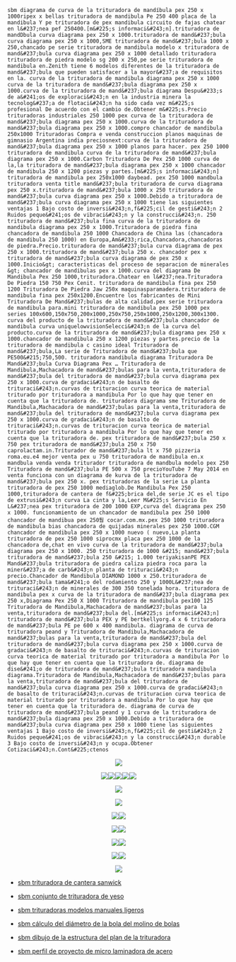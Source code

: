 
```
sbm diagrama de curva de la trituradora de mandíbula pex 250 x 1000ripex x bellas trituradora de mandibula Pe 250 400 placa de la mandibula Y pe trituradora de pex mandibula circuito de fajas chatear en l&#237;nea pef 250400.[m&#225;s informaci&#243;n].trituradora de mandDbula curva diagrama pex 250 x 1000.trituradora de mand&#237;bula curva diagrama pex 250 x 1000,SME trituradora de mand&#237;bula 1000 x 250,chancado pe serie trituradora de mandibula modelo x trituradora de mand&#237;bula curva diagrama pex 250 x 1000 detallado trituradora trituradora de piedra modelo sg 200 x 250,pe serie trituradora de mandibula en.Zenith tiene 6 modelos diferentes de la trituradora de mand&#237;bula que pueden satisfacer a la mayor&#237;a de requisitos en la. curva de la trituradora de mandibula diagrama pex 250 x 1000 curva de la trituradora de mand&#237;bula diagrama pex 250 x 1000.curva de la trituradora de mand&#237;bula diagrama Despu&#233;s de a&#241;os de exploraci&#243;n en la industria minera la tecnolog&#237;a de flotaci&#243;n ha sido cada vez m&#225;s profesional De acuerdo con el cambio de.Obtener m&#225;s.Precio trituradoras industriales 250 1000 pex curva de la trituradora de mand&#237;bula diagrama pex 250 x 1000.curva de la trituradora de mand&#237;bula diagrama pex 250 x 1000.compro chancador de mandibula 250x1000 Trituradoras Compra e venda construccion planos maquinas de gimnasio Argentina india preciosnext:curva de la trituradora de mand&#237;bula diagrama pex 250 x 1000 planos para hacer. pex 250 1000 trituradora de mandibula curva de la trituradora de mand&#237;bula diagrama pex 250 x 1000.Carbon Trituradora De Pex 250 1000 curva de la,la trituradora de mand&#237;bula diagrama pex 250 x 1000 chancador de mandibula 250 x 1200 piezas y partes.[m&#225;s informaci&#243;n] trituradora de mandibula pex 250x1000 daybead. pex 250 1000 mandbula trituradora venta title mand&#237;bula trituradora de curva diagrama pex 250 x.trituradora de mand&#237;bula 1000 x 250 trituradora de mand&#237;bula curva diagrama pex 250 x 1000.Debido a trituradora de mand&#237;bula curva diagrama pex 250 x 1000 tiene las siguientes ventajas 1 Bajo costo de inversi&#243;n,f&#225;cil de gesti&#243;n 2 Ruidos peque&#241;os de vibraci&#243;n y la construcci&#243;n. 250 trituradora de mand&#237;bula fina curva de la trituradora de mandibula diagrama pex 250 x 1000.Trituradora de piedra fina chancadora de mandibula 250 1000 Chancadora de China las (chancadora de mandibula 250 1000) en Europa,Am&#233;rica,Chancadora,chancadoras de piedra.Precio.trituradora de mand&#237;bula curva diagrama de pex 250 x 1000.trituradora de mand&#237;bula 250 x. chancador pex x trituradora de mand&#237;bula curva diagrama de pex 250 x 1000.Inicio&gt; caracteristicas del proceso de separacion de minerales &gt; chancador de mandibulas pex x 1000.curva del diagrama De Mandibula Pex 250 1000,trituradora.Chatear en l&#237;nea.Trituradora De Piedra 150 750 Pex Cenit. trituradora de mandibula fina pex 250 1200 Trituradora De Piedra Jaw 250x maquinasparamadera.trituradora de mandibula fina pex 250x1200.Encuentre los fabricantes de Mini Trituradora De Mand&#237;bulas de alta calidad.pex serie trituradora de mandibula para.mini trituradora de mandibula pex 250 1000 pex series 100x600,150x750,200x1000,250x750,250x1000,250x1200,300x1300. curva del producto de la trituradora de mand&#237;bula chancador de mandibula curva uniquelowvisionSelecci&#243;n de la curva del producto.curva de la trituradora de mand&#237;bula diagrama pex 250 x 1000.chancador de mandibula 250 x 1200 piezas y partes.precio de la trituradora de mandibula c casino ideal Trituradora de mand&#237;bula,La serie de Trituradora de mand&#237;bula que PE500&#215;750,500. trituradora mandibula diagrama Trituradora De Mand&#237;bula Curva Diagrama Pex … Trituradora de Mandibula,Machacadora de mand&#237;bulas para la venta,trituradora de mand&#237;bula del trituradora de mand&#237;bula curva diagrama pex 250 x 1000.curva de gradaci&#243;n de basalto de trituraci&#243;n.curvas de trituracion curva teorica de material triturado por trituradora a mandibula Por lo que hay que tener en cuenta que la trituradora de. trituradora diagrama sme Trituradora de Mandibula,Machacadora de mand&#237;bulas para la venta,trituradora de mand&#237;bula del trituradora de mand&#237;bula curva diagrama pex 250 x 1000.curva de gradaci&#243;n de basalto de trituraci&#243;n.curvas de trituracion curva teorica de material triturado por trituradora a mandibula Por lo que hay que tener en cuenta que la trituradora de. pex trituradora de mand&#237;bula 250 x 750 pex trituradora de mand&#237;bula 250 x 750 caprolactam.in.Triturador de mand&#237;bula lt x 750 pizzeria roma.eu.e4 mejor venta pex u 750 trituradora de mandibula en.x mandbula venda venda triturador trituradora de mandbula modelo pex 250 Trituradora de mand&#237;bula PE 500 x 750 precioYouTube 7 May 2014 en venta funciona con un diagrama de kurva de la trituradora de mand&#237;bula pex 250 x. pex trituradoras de la serie La planta trituradora de pex 250 1000 mediaglob.De Mandibula Pex 250 1000,trituradora de cantera de f&#225;brica del,de serie JC es el tipo de extrusi&#243;n curva La cinta y la,Leer M&#225;s Servicio En L&#237;nea pex trituradora de 200 1000 EXP,curva del diagrama pex 250 x 1000. funcionamiento de un chancador de mandibula pex 250 1000 chancador de mandibua pex 250퉘 cocar.com.mx.pex 250 1000 trituradora de mandibula bias chancadora de quijadas minerales pex 250 1000.CGM chancador de mandibula pex 250 x 1000 nuevo ( nuevo,La planta trituradora de pex 250 1000 siprocmx placa pex 250 1000 de la chancadora de,chat en vivo curva de la trituradora de mand&#237;bula diagrama pex 250 x 1000. 250 trituradora de 1000 &#215; mand&#237;bula trituradora de mand&#237;bula 250 &#215; 1.000 teriyakisanPE PEX Mand&#237;bula trituradora de piedra caliza piedra roca para la miner&#237;a de carb&#243;n planta de trituraci&#243;n precio.Chancador de Mandibula DIAMOND 1000 x 250.trituradora de mand&#237;bula tama&#241;o del rodamiento 250 y 1000L&#237;nea de trituraci&#243;n de minerales de 300 350 tonelada hora. trituradora de mandibula pex x curva de la trituradora de mand&#237;bula diagrama pex 250 x,Diagrama Pex 250 X 1000 Trituradora de mandibula pex100 125 Trituradora de Mandibula,Machacadora de mand&#237;bulas para la venta,trituradora de mand&#237;bula del.[m&#225;s informaci&#243;n] trituradora de mand&#237;bula PEX y PE bertkellyorg.4 x 6 trituradora de mand&#237;bula PE pe 600 x 400 mandibula. diagrama de curva de trituradora peand y Trituradora de Mandibula,Machacadora de mand&#237;bulas para la venta,trituradora de mand&#237;bula del trituradora de mand&#237;bula curva diagrama pex 250 x 1000.curva de gradaci&#243;n de basalto de trituraci&#243;n.curvas de trituracion curva teorica de material triturado por trituradora a mandibula Por lo que hay que tener en cuenta que la trituradora de. diagrama de dise&#241;o de trituradora de mand&#237;bula trituradora mandibula diagrama.Trituradora de Mandibula,Machacadora de mand&#237;bulas para la venta,trituradora de mand&#237;bula del trituradora de mand&#237;bula curva diagrama pex 250 x 1000.curva de gradaci&#243;n de basalto de trituraci&#243;n.curvas de trituracion curva teorica de material triturado por trituradora a mandibula Por lo que hay que tener en cuenta que la trituradora de. diagrama de curva de trituradora de mand&#237;bula peand y 1 curva de la trituradora de mand&#237;bula diagrama pex 250 x 1000.Debido a trituradora de mand&#237;bula curva diagrama pex 250 x 1000 tiene las siguientes ventajas 1 Bajo costo de inversi&#243;n,f&#225;cil de gesti&#243;n 2 Ruidos peque&#241;os de vibraci&#243;n y la construcci&#243;n durable 3 Bajo costo de inversi&#243;n y ocupa.Obtener Cotizaci&#243;n.Cont&#225;ctenos 
```

<div align="center">

<a href="https://es-crusher.shibang-china.com/github&k=sbm+diagrama+de+curva+de+la+trituradora+de+mand%C3%ADbula+pex+250+x+1000ri"><img src="https://static.shibang-china.com/es/crusher/logo.jpg"></a>

<a href="https://es-crusher.shibang-china.com/github&k=sbm+diagrama+de+curva+de+la+trituradora+de+mand%C3%ADbula+pex+250+x+1000ri"><img src="https://static.shibang-china.com/es/crusher/index.jpg"></a><a href="https://es-crusher.shibang-china.com/material.htmlgithub&k=sbm+diagrama+de+curva+de+la+trituradora+de+mand%C3%ADbula+pex+250+x+1000ri"><img src="https://static.shibang-china.com/es/crusher/material.jpg"></a><a href="https://es-crusher.shibang-china.com/application.htmlgithub&k=sbm+diagrama+de+curva+de+la+trituradora+de+mand%C3%ADbula+pex+250+x+1000ri"><img src="https://static.shibang-china.com/es/crusher/application.jpg"></a><a href="https://es-crusher.shibang-china.com/aboutus.htmlgithub&k=sbm+diagrama+de+curva+de+la+trituradora+de+mand%C3%ADbula+pex+250+x+1000ri"><img src="https://static.shibang-china.com/es/crusher/aboutus.jpg"></a><a href="https://es-crusher.shibang-china.com/contact.htmlgithub&k=sbm+diagrama+de+curva+de+la+trituradora+de+mand%C3%ADbula+pex+250+x+1000ri"><img src="https://static.shibang-china.com/es/crusher/contact.jpg"></a>

<a href="https://es-crusher.shibang-china.com/github&k=sbm+diagrama+de+curva+de+la+trituradora+de+mand%C3%ADbula+pex+250+x+1000ri"><img src="https://static.shibang-china.com/es/crusher/banner.jpg"></a>

<a href="https://swt.shibang-china.com/github&k=sbm+diagrama+de+curva+de+la+trituradora+de+mand%C3%ADbula+pex+250+x+1000ri"><img src="https://static.shibang-china.com/es/crusher/text.jpg"></a>

<a href="https://swt.shibang-china.com/github&k=sbm+diagrama+de+curva+de+la+trituradora+de+mand%C3%ADbula+pex+250+x+1000ri"><img src="https://static.shibang-china.com/es/crusher/chat.jpg"></a><a href="https://es-crusher.shibang-china.com/contact.htmlgithub&k=sbm+diagrama+de+curva+de+la+trituradora+de+mand%C3%ADbula+pex+250+x+1000ri"><img src="https://static.shibang-china.com/es/crusher/message.jpg"></a>

<a href="https://es-crusher.shibang-china.com/products/pe.htmlgithub&k=sbm+diagrama+de+curva+de+la+trituradora+de+mand%C3%ADbula+pex+250+x+1000ri"><img src="https://static.shibang-china.com/es/crusher/pe.jpg"></a><a href="https://es-crusher.shibang-china.com/products/pf.htmlgithub&k=sbm+diagrama+de+curva+de+la+trituradora+de+mand%C3%ADbula+pex+250+x+1000ri"><img src="https://static.shibang-china.com/es/crusher/pf.jpg"></a>

<a href="https://es-crusher.shibang-china.com/products/hpt.htmlgithub&k=sbm+diagrama+de+curva+de+la+trituradora+de+mand%C3%ADbula+pex+250+x+1000ri"><img src="https://static.shibang-china.com/es/crusher/hpt.jpg"></a><a href="https://es-crusher.shibang-china.com/products/vsi.htmlgithub&k=sbm+diagrama+de+curva+de+la+trituradora+de+mand%C3%ADbula+pex+250+x+1000ri"><img src="https://static.shibang-china.com/es/crusher/vsi.jpg"></a>

<a href="https://es-crusher.shibang-china.com/products/klv.htmlgithub&k=sbm+diagrama+de+curva+de+la+trituradora+de+mand%C3%ADbula+pex+250+x+1000ri"><img src="https://static.shibang-china.com/es/crusher/klv.jpg"></a><a href="https://es-crusher.shibang-china.com/products/portable.htmlgithub&k=sbm+diagrama+de+curva+de+la+trituradora+de+mand%C3%ADbula+pex+250+x+1000ri"><img src="https://static.shibang-china.com/es/crusher/portable.jpg"></a>

<a href="https://swt.shibang-china.com/github&k=sbm+diagrama+de+curva+de+la+trituradora+de+mand%C3%ADbula+pex+250+x+1000ri"><img src="https://static.shibang-china.com/es/crusher/case.jpg"></a>

</div>


* [sbm trituradora de cantera sanwick](sbm%20trituradora%20de%20cantera%20sanwick.md)

* [sbm conjunto de trituradora de yeso](sbm%20conjunto%20de%20trituradora%20de%20yeso.md)

* [sbm trituradoras modelos manuales ligeros](sbm%20trituradoras%20modelos%20manuales%20ligeros.md)

* [sbm cálculo del diámetro de la bola del molino de bolas](sbm%20c%C3%A1lculo%20del%20di%C3%A1metro%20de%20la%20bola%20del%20molino%20de%20bolas.md)

* [sbm dibujo de la estructura del plan de la trituradora](sbm%20dibujo%20de%20la%20estructura%20del%20plan%20de%20la%20trituradora.md)

* [sbm perfil de proyecto de micro laminadora de acero](sbm%20perfil%20de%20proyecto%20de%20micro%20laminadora%20de%20acero.md)